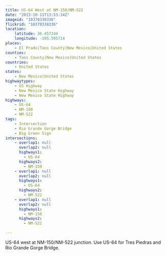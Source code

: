 ```yaml
---
title: US-64 West at NM-150/NM-522
date: "2013-10-11T13:53:34Z"
imageid: "10370338336"
flickrid: "10370338336"
location:
    latitude: 36.457244
    longitude: -105.595714
places:
    - El Prado|Taos County|New Mexico|United States
counties:
    - Taos County|New Mexico|United States
countries:
    - United States
states:
    - New Mexico|United States
highwaytypes:
    - US Highway
    - New Mexico State Highway
    - New Mexico State Highway
highways:
    - US-64
    - NM-150
    - NM-522
tags:
    - Intersection
    - Rio Grande Gorge Bridge
    - Big Green Sign
intersections:
    - overlap1: null
      overlap2: null
      highways1:
        - US-64
      highways2:
        - NM-150
    - overlap1: null
      overlap2: null
      highways1:
        - US-64
      highways2:
        - NM-522
    - overlap1: null
      overlap2: null
      highways1:
        - NM-150
      highways2:
        - NM-522

---
```

US-64 west at NM-150/NM-522 junction.  Use US-64 for Tres Piedras and Rio Grande Gorge Bridge.